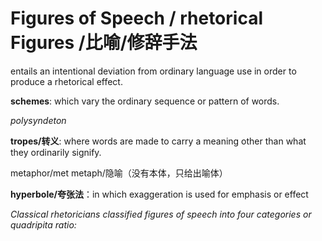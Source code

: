 # Figures of Speech / rhetorical Figures /比喻/修辞手法
entails an intentional deviation from ordinary language use in order to produce a rhetorical effect.

**schemes**: which vary the ordinary sequence or pattern of words.

*polysyndeton*

**tropes/转义**: where words are made to carry a meaning other than what they ordinarily signify.

metaphor/met metaph/隐喻（没有本体，只给出喻体）

**hyperbole/夸张法**：in which exaggeration is used for emphasis or effect

*Classical rhetoricians classified figures of speech into four categories or quadripita ratio:*


